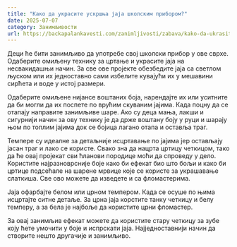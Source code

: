 ```yaml
---
title: "Како да украсите ускршња јаја школским прибором?"
date: 2025-07-07
category: Занимљивости
url: https://backapalankavesti.com/zanimljivosti/zabava/kako-da-ukrasite-uskrsnja-jaja-skolskim/
---
```


Деци ће бити занимљиво да употребе свој школски прибор у ове сврхе. Одаберите омиљену технику за цртање и украсите јаја на несвакидашњи начин. За све ове пројекте обезбедите јаја са светлом љуском или их једноставно сами избелите кувајући их у мешавини сирћета и воде у истој размери.

Одаберите омиљене нијансе воштаних боја, нарендајте их или уситните да би могли да их поспете по врућим скуваним јајима. Када поцну да се отапају направите занимљиве шаре. Ако су деца мања, лакши и сигурнији начин за ову технику је да држе воштану боју у руци и шарају њом по топлим јајима док се бојица лагано отапа и оставља траг.

Темпере су идеалне за детаљније исцртавање по јајима јер остављају јасан траг и лако се користе. Свако зна да нацрта цртицу четкицом, тако да ће овај пројекат сви ћланови породице моћи да спроведу у дело. Користите најразноврсније боје како би ефекат био што бољи и како би цртице подсећале на шарене мрвице које се користе за украшавање слаткиша. Све ово можете да изведете и са фломастерима.

Јаја офарбајте белом или црном темпером. Када се осуше по њима исцртајте ситне детаље. За црна јаја корстите танку четкицу и белу темперу, а за бела је најбоље да користите црни фломастер.

За овај занимљив ефекат можете да користите стару четкицу за зубе коју ћете умочити у боје и испрскати јаја. Најједноставнији начин да створите нешто другачије и занимљиво.
